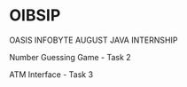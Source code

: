 # OIBSIP 
OASIS INFOBYTE AUGUST JAVA INTERNSHIP 

Number Guessing Game - Task 2

ATM Interface - Task 3
